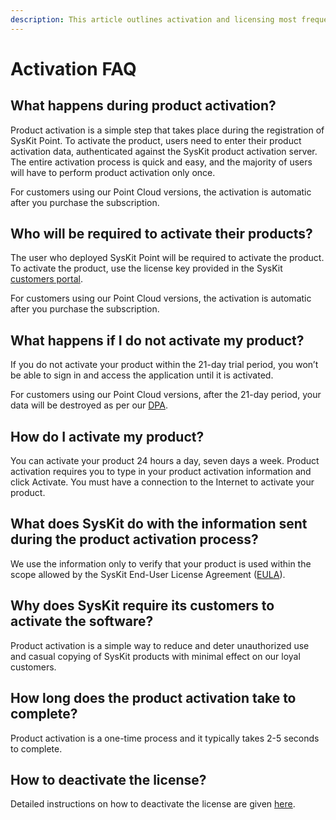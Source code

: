 ```yaml
---
description: This article outlines activation and licensing most frequently asked questions.
---
```


# Activation FAQ

## What happens during product activation?

Product activation is a simple step that takes place during the registration of SysKit Point. To activate the product, users need to enter their product activation data, authenticated against the SysKit product activation server. The entire activation process is quick and easy, and the majority of users will have to perform product activation only once. 

For customers using our Point Cloud versions, the activation is automatic after you purchase the subscription.

## Who will be required to activate their products?

The user who deployed SysKit Point will be required to activate the product. To activate the product, use the license key provided in the SysKit [customers portal](https://my.syskit.com/). 

For customers using our Point Cloud versions, the activation is automatic after you purchase the subscription. 

## What happens if I do not activate my product?

If you do not activate your product within the 21-day trial period, you won’t be able to sign in and access the application until it is activated. 

For customers using our Point Cloud versions, after the 21-day period, your data  will be destroyed as per our [DPA](https://www.syskit.com/data-processing-addendum/).

## How do I activate my product?

You can activate your product 24 hours a day, seven days a week. Product activation requires you to type in your product activation information and click Activate. You must have a connection to the Internet to activate your product.

## What does SysKit do with the information sent during the product activation process?

We use the information only to verify that your product is used within the scope allowed by the SysKit End-User License Agreement \([EULA](https://www.syskit.com/eula/)\).

## Why does SysKit require its customers to activate the software?

Product activation is a simple way to reduce and deter unauthorized use and casual copying of SysKit products with minimal effect on our loyal customers. 

## How long does the product activation take to complete?

Product activation is a one-time process and it typically takes 2-5 seconds to complete.

## How to deactivate the license?

Detailed instructions on how to deactivate the license are given [here](../../set-up-data-center/activation/activate-syskit-point.md#deactivate-license).
